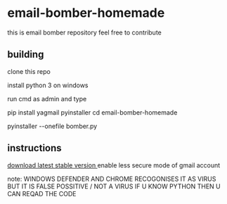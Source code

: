   # email-bomber-homemade
this is email bomber repository feel free to contribute

## building 
clone this repo 

install python 3 on windows 

run cmd as admin and type

pip install yagmail pyinstaller 
cd email-bomber-homemade


 pyinstaller --onefile bomber.py 
 
 ## instructions 
 <a href="https://github.com/hacker24by7/email-bomber-homemade/releases/download/1.0.1/bomber.exe"> 
 download latest stable version 
 </a>
 enable less secure mode of gmail account 
 




note: WINDOWS DEFENDER AND CHROME RECOGONISES IT AS VIRUS BUT IT IS FALSE POSSITIVE / NOT A VIRUS IF U KNOW PYTHON THEN U CAN REQAD THE CODE 
